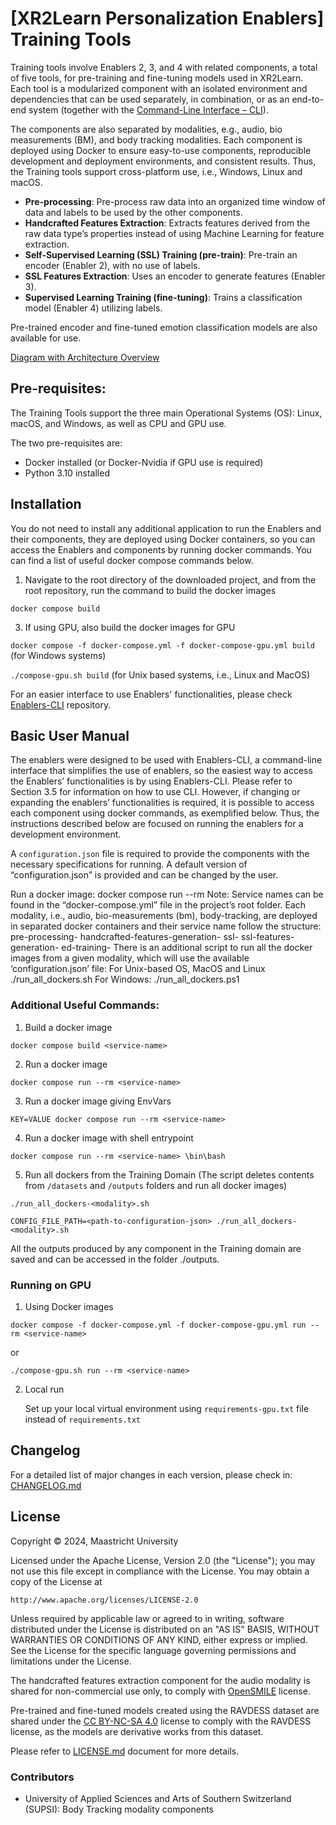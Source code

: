 # [XR2Learn Personalization Enablers] Training Tools

Training tools involve Enablers 2, 3, and 4 with related components, a total of five tools, for pre-training and
fine-tuning models used in XR2Learn. Each tool is a modularized component with an isolated environment and dependencies
that can be used separately, in combination, or as an end-to-end system (together with
the [Command-Line Interface – CLI](https://github.com/XR2Learn/Enablers-CLI)).

The components are also separated by modalities, e.g., audio, bio measurements (BM), and body tracking modalities. Each component is
deployed using Docker to ensure easy-to-use components, reproducible development and deployment environments, and
consistent results. Thus, the Training tools support cross-platform use, i.e., Windows, Linux and macOS.

- **Pre-processing**: Pre-process raw data into an organized time window of data and labels to be used by the other
  components.
- **Handcrafted Features Extraction**: Extracts features derived from the raw data type’s properties instead of using
  Machine Learning for feature extraction.
- **Self-Supervised Learning (SSL) Training (pre-train)**: Pre-train an encoder (Enabler 2), with no use of labels.
- **SSL Features Extraction**: Uses an encoder to generate features (Enabler 3).
- **Supervised Learning Training (fine-tuning)**: Trains a classification model (Enabler 4) utilizing labels.

Pre-trained encoder and fine-tuned emotion classification models are also available for use.

[Diagram with Architecture Overview](https://drive.google.com/file/d/1k3yLi9Y8tasFMJFNxIwKY-nRJzPdKPLw/view?usp=sharing)

## Pre-requisites:

The Training Tools support the three main Operational Systems (OS): Linux, macOS, and Windows, as well as CPU and GPU
use.

The two pre-requisites are:

- Docker installed (or Docker-Nvidia if GPU use is required)
- Python 3.10 installed

## Installation

You do not need to install any additional application to run the Enablers and their components, they are deployed using
Docker containers, so you can access the Enablers and components by running docker commands.
You can find a list of useful docker compose commands below.

1. Navigate to the root directory of the downloaded project, and from the root repository, run the command to build the
   docker images

`docker compose build`

3. If using GPU, also build the docker images for GPU

`docker compose -f docker-compose.yml -f docker-compose-gpu.yml build` (for Windows systems)

`./compose-gpu.sh build` (for Unix based systems, i.e., Linux and MacOS)

For an easier interface to use Enablers' functionalities, please
check [Enablers-CLI](https://github.com/XR2Learn/Enablers-CLI) repository.

## Basic User Manual

The enablers were designed to be used with Enablers-CLI, a command-line interface that simplifies the use of enablers,
so the easiest way to access the Enablers’ functionalities is by using Enablers-CLI. Please refer to Section 3.5 for
information on how to use CLI. However, if changing or expanding the enablers’ functionalities is required, it is
possible to access each component using docker commands, as exemplified below. Thus, the instructions described below
are focused on running the enablers for a development environment.

A `configuration.json` file is required to provide the components with the necessary specifications for running. A default
version of “configuration.json” is provided and can be changed by the user.

Run a docker image:
docker compose run --rm <service-name>
Note: Service names can be found in the “docker-compose.yml” file in the project’s root folder. Each modality, i.e.,
audio, bio-measurements (bm), body-tracking, are deployed in separated docker containers and their service name follow
the structure:
pre-processing-<modality>
handcrafted-features-generation-<modality>
ssl-<modality>
ssl-features-generation-<modality>
ed-training-<modality>
There is an additional script to run all the docker images from a given modality, which will use the available
‘configuration.json’ file:
For Unix-based OS, MacOS and Linux
./run_all_dockers.sh
For Windows:
./run_all_dockers.ps1

### Additional Useful Commands:

1. Build a docker image

`docker compose build <service-name>`

2. Run a docker image

`docker compose run --rm <service-name>`

3. Run a docker image giving EnvVars

`KEY=VALUE docker compose run --rm <service-name>`

4. Run a docker image with shell entrypoint

`docker compose run --rm <service-name> \bin\bash`

5. Run all dockers from the Training Domain (The script deletes contents from `/datasets` and `/outputs` folders and run
   all
   docker images)

`./run_all_dockers-<modality>.sh`

`CONFIG_FILE_PATH=<path-to-configuration-json> ./run_all_dockers-<modality>.sh`

All the outputs produced by any component in the Training domain are saved and can be accessed in the folder ./outputs.

### Running on GPU

1. Using Docker images

`docker compose -f docker-compose.yml -f docker-compose-gpu.yml run --rm <service-name>`

or

`./compose-gpu.sh run --rm <service-name>`

2. Local run

   Set up your local virtual environment using `requirements-gpu.txt` file instead of `requirements.txt`

## Changelog

For a detailed list of major changes in each version, please check in:
[CHANGELOG.md]

## License

Copyright © 2024, Maastricht University

Licensed under the Apache License, Version 2.0 (the "License");
you may not use this file except in compliance with the License.
You may obtain a copy of the License at

    http://www.apache.org/licenses/LICENSE-2.0

Unless required by applicable law or agreed to in writing, software
distributed under the License is distributed on an "AS IS" BASIS,
WITHOUT WARRANTIES OR CONDITIONS OF ANY KIND, either express or implied.
See the License for the specific language governing permissions and
limitations under the License.

The handcrafted features extraction component for the audio modality is shared for non-commercial use only, to comply
with [OpenSMILE](https://github.com/audeering/opensmile-python) license.

Pre-trained and fine-tuned models created using the RAVDESS dataset are shared under
the [CC BY-NC-SA 4.0](https://creativecommons.org/licenses/by-nc-sa/4.0/deed.en) license to
comply with the RAVDESS license, as the models are derivative works from this dataset.

Please refer to [LICENSE.md](LICENSE.md) document for more details.

### Contributors 
- University of Applied Sciences and Arts of Southern Switzerland (SUPSI): Body Tracking modality components

[CHANGELOG.md]: CHANGELOG.md